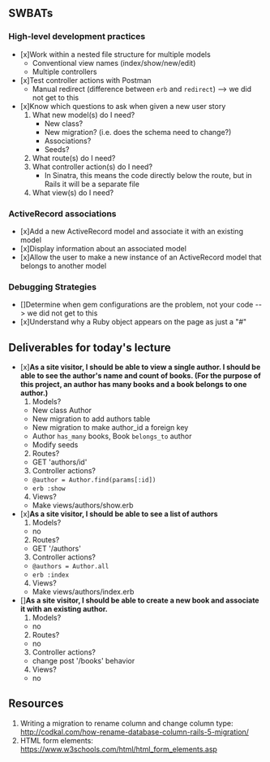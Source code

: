## SWBATs

### High-level development practices
 - [x]Work within a nested file structure for multiple models
    - Conventional view names (index/show/new/edit)
    - Multiple controllers
 - [x]Test controller actions with Postman
    - Manual redirect (difference between `erb` and `redirect`) --> we did not get to this
 - [x]Know which questions to ask when given a new user story
    1. What new model(s) do I need?
       - New class?
       - New migration? (i.e. does the schema need to change?)
       - Associations?
       - Seeds?
    2. What route(s) do I need?
    3. What controller action(s) do I need?
       - In Sinatra, this means the code directly below the route, but in Rails it will be a separate file
    4. What view(s) do I need?

### ActiveRecord associations
 - [x]Add a new ActiveRecord model and associate it with an existing model
 - [x]Display information about an associated model
 - [x]Allow the user to make a new instance of an ActiveRecord model that belongs to another model

### Debugging Strategies
 - []Determine when gem configurations are the problem, not your code --> we did not get to this
 - [x]Understand why a Ruby object appears on the page as just a "#"

## Deliverables for today's lecture
- [x]**As a site visitor, I should be able to view a single author.  I should be able to see the author's name and count of books. (For the purpose of this project, an author has many books and a book belongs to one author.)**
  1. Models?
   - New class Author
   - New migration to add authors table
   - New migration to make author_id a foreign key
   - Author `has_many` books, Book `belongs_to` author
   - Modify seeds
  2. Routes?
   - GET 'authors/id'
  3. Controller actions?
   - `@author = Author.find(params[:id])`
   - `erb :show`
  4. Views?
   - Make views/authors/show.erb
- [x]**As a site visitor, I should be able to see a list of authors**
  1. Models?
   - no
  2. Routes?
   - GET '/authors'
  3. Controller actions?
   - `@authors = Author.all`
   - `erb :index`
  4. Views?
   - Make views/authors/index.erb
- []**As a site visitor, I should be able to create a new book and associate it with an existing author.**
   1. Models?
    - no
   2. Routes?
    - no
   3. Controller actions?
    - change post '/books' behavior
   4. Views?
    - no

 ## Resources
 1. Writing a migration to rename column and change column type: http://codkal.com/how-rename-database-column-rails-5-migration/
 2. HTML form elements: https://www.w3schools.com/html/html_form_elements.asp

